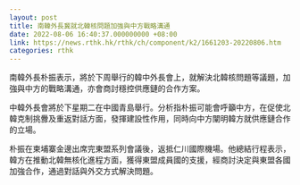 ```yaml
---
layout: post
title: 南韓外長冀就北韓核問題加強與中方戰略溝通
date: 2022-08-06 16:40:37.000000000 +08:00
link: https://news.rthk.hk/rthk/ch/component/k2/1661203-20220806.htm
categories: rthk
---
```


南韓外長朴振表示，將於下周舉行的韓中外長會上，就解決北韓核問題等議題，加強與中方的戰略溝通，亦會商討穩控供應鏈的合作方案。

中韓外長會將於下星期二在中國青島舉行。分析指朴振可能會呼籲中方，在促使北韓克制挑釁及重返對話方面，發揮建設性作用，同時向中方闡明韓方就供應鏈合作的立場。

朴振在柬埔寨金邊出席完東盟系列會議後，返抵仁川國際機場。他總結行程表示，韓方在推動北韓無核化進程方面，獲得東盟成員國的支援，經商討決定與東盟各國加強合作，通過對話與外交方式解決問題。
